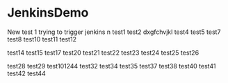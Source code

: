 # JenkinsDemo

New test 1
trying to trigger jenkins
n
test1
test2
dxgfchvjkl
test4
test5
test7
test8
test10
test11
test12

test14
test15
test17
test20
test21
test22
test23
test24
test25
test26

test28
test29
test101244
test32
test34
test35
test37
test38
test40
test41
test42
test44
